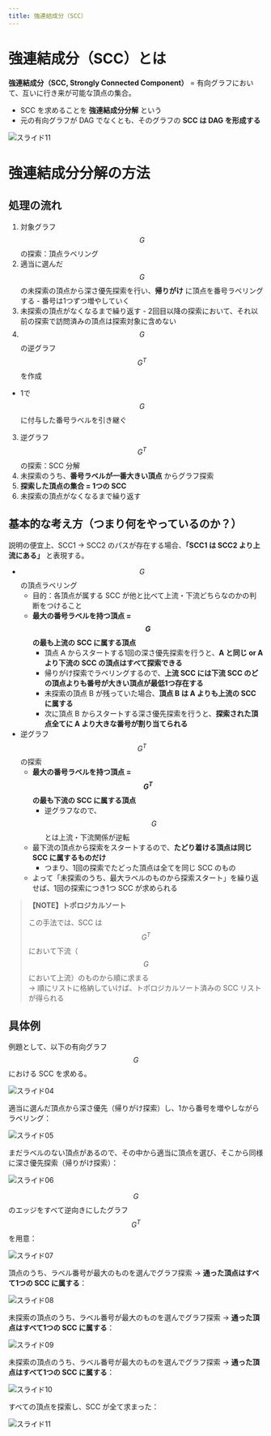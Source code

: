 ```yaml
---
title: 強連結成分（SCC）
---
```


# 強連結成分（SCC）とは

**強連結成分（SCC, Strongly Connected Component）** = 有向グラフにおいて、互いに行き来が可能な頂点の集合。

- SCC を求めることを **強連結成分分解** という
- 元の有向グラフが DAG でなくとも、そのグラフの **SCC は DAG を形成する**

![スライド11](https://user-images.githubusercontent.com/13412823/73601766-82d55f80-45aa-11ea-84c3-0746fe981fb9.png)

# 強連結成分分解の方法

## 処理の流れ

1. 対象グラフ $$G$$ の探索：頂点ラベリング
  1. 適当に選んだ $$G$$ の未探索の頂点から深さ優先探索を行い、**帰りがけ** に頂点を番号ラベリングする
    - 番号は1つずつ増やしていく
  2. 未探索の頂点がなくなるまで繰り返す
    - 2回目以降の探索において、それ以前の探索で訪問済みの頂点は探索対象に含めない
2. $$G$$ の逆グラフ $$G^T$$ を作成
  - 1で $$G$$ に付与した番号ラベルを引き継ぐ
3. 逆グラフ $$G^T$$ の探索：SCC 分解
  1. 未探索のうち、**番号ラベルが一番大きい頂点** からグラフ探索
  2. **探索した頂点の集合 = 1つの SCC**
  3. 未探索の頂点がなくなるまで繰り返す

## 基本的な考え方（つまり何をやっているのか？）

説明の便宜上、SCC1 → SCC2 のパスが存在する場合、**「SCC1 は SCC2 より上流にある」** と表現する。

- $$G$$ の頂点ラベリング
  - 目的：各頂点が属する SCC が他と比べて上流・下流どちらなのかの判断をつけること
  - **最大の番号ラベルを持つ頂点 = $$G$$ の最も上流の SCC に属する頂点**
    - 頂点 A からスタートする1回の深さ優先探索を行うと、**A と同じ or A より下流の SCC の頂点はすべて探索できる**
    - 帰りがけ探索でラベリングするので、**上流 SCC には下流 SCC のどの頂点よりも番号が大きい頂点が最低1つ存在する**
    - 未探索の頂点 B が残っていた場合、**頂点 B は A よりも上流の SCC に属する**
    - 次に頂点 B からスタートする深さ優先探索を行うと、**探索された頂点全てに A より大きな番号が割り当てられる**
- 逆グラフ $$G^T$$ の探索
  - **最大の番号ラベルを持つ頂点 = $$G^T$$ の最も下流の SCC に属する頂点**
    - 逆グラフなので、$$G$$ とは上流・下流関係が逆転
  - 最下流の頂点から探索をスタートするので、**たどり着ける頂点は同じ SCC に属するものだけ**
    - つまり、1回の探索でたどった頂点は全てを同じ SCC のもの
  - よって「未探索のうち、最大ラベルのものから探索スタート」を繰り返せば、1回の探索につき1つ SCC が求められる

> **【NOTE】トポロジカルソート**
>
> この手法では、SCC は $$G^T$$ において下流（$$G$$ において上流）のものから順に求まる  
> → 順にリストに格納していけば、トポロジカルソート済みの SCC リストが得られる

## 具体例

例題として、以下の有向グラフ $$G$$ における SCC を求める。

![スライド04](https://user-images.githubusercontent.com/13412823/73601759-81a43280-45aa-11ea-8d94-aabdb26764ce.png)

適当に選んだ頂点から深さ優先（帰りがけ探索）し、1から番号を増やしながらラベリング：

![スライド05](https://user-images.githubusercontent.com/13412823/73601760-81a43280-45aa-11ea-9821-f36d2c3f39f9.png)

まだラベルのない頂点があるので、その中から適当に頂点を選び、そこから同様に深さ優先探索（帰りがけ探索）：

![スライド06](https://user-images.githubusercontent.com/13412823/73601761-81a43280-45aa-11ea-9e60-8beda52af60f.png)

$$G$$ のエッジをすべて逆向きにしたグラフ $$G^T$$ を用意：

![スライド07](https://user-images.githubusercontent.com/13412823/73601762-823cc900-45aa-11ea-9240-16eed3f7f634.png)

頂点のうち、ラベル番号が最大のものを選んでグラフ探索 → **通った頂点はすべて1つの SCC に属する**：

![スライド08](https://user-images.githubusercontent.com/13412823/73601763-823cc900-45aa-11ea-9901-e605e4c0c487.png)

未探索の頂点のうち、ラベル番号が最大のものを選んでグラフ探索 → **通った頂点はすべて1つの SCC に属する**：

![スライド09](https://user-images.githubusercontent.com/13412823/73601764-823cc900-45aa-11ea-8ec3-2bf89f9c14ac.png)

未探索の頂点のうち、ラベル番号が最大のものを選んでグラフ探索 → **通った頂点はすべて1つの SCC に属する**：

![スライド10](https://user-images.githubusercontent.com/13412823/73601765-823cc900-45aa-11ea-99dd-908a03fd4391.png)

すべての頂点を探索し、SCC が全て求まった：

![スライド11](https://user-images.githubusercontent.com/13412823/73601766-82d55f80-45aa-11ea-84c3-0746fe981fb9.png)
